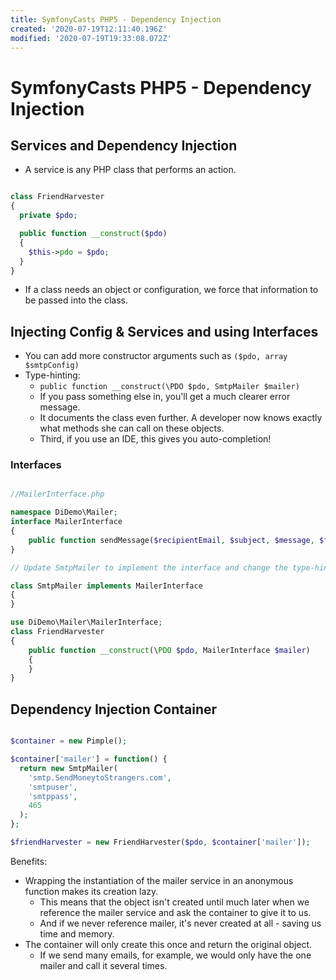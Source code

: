 ```yaml
---
title: SymfonyCasts PHP5 - Dependency Injection
created: '2020-07-19T12:11:40.196Z'
modified: '2020-07-19T19:33:08.072Z'
---
```


# SymfonyCasts PHP5 - Dependency Injection

## Services and Dependency Injection

* A service is any PHP class that performs an action.

```php

class FriendHarvester
{
  private $pdo;

  public function __construct($pdo)
  {
    $this->pdo = $pdo;
  }
}

```
* If a class needs an object or configuration, we force that information to be passed into the class.

## Injecting Config & Services and using Interfaces

* You can add more constructor arguments such as `($pdo, array $smtpConfig)`
* Type-hinting:
  * `public function __construct(\PDO $pdo, SmtpMailer $mailer)`
  * If you pass something else in, you'll get a much clearer error message. 
  * It documents the class even further. A developer now knows exactly what methods she can call on these objects. 
  * Third, if you use an IDE, this gives you auto-completion!

### Interfaces

```php

//MailerInterface.php

namespace DiDemo\Mailer;
interface MailerInterface
{
    public function sendMessage($recipientEmail, $subject, $message, $from);
}

// Update SmtpMailer to implement the interface and change the type-hint in FriendHarvester as well:

class SmtpMailer implements MailerInterface
{
}

use DiDemo\Mailer\MailerInterface;
class FriendHarvester
{
    public function __construct(\PDO $pdo, MailerInterface $mailer)
    {
    }
}

```

## Dependency Injection Container

```php

$container = new Pimple();

$container['mailer'] = function() {
  return new SmtpMailer(
    'smtp.SendMoneytoStrangers.com',
    'smtpuser',
    'smtppass',
    465
  );
};

$friendHarvester = new FriendHarvester($pdo, $container['mailer']);

```

Benefits:

  * Wrapping the instantiation of the mailer service in an anonymous function makes its creation lazy.
    * This means that the object isn't created until much later when we reference the mailer service and ask the container to give it to us. 
    * And if we never reference mailer, it's never created at all - saving us time and memory.
  * The container will only create this once and return the original object.
    * If we send many emails, for example, we would only have the one mailer and call it several times.
